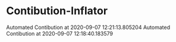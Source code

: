 # Contibution-Inflator
 Automated Contibution at 2020-09-07 12:21:13.805204
 Automated Contibution at 2020-09-07 12:18:40.183579
